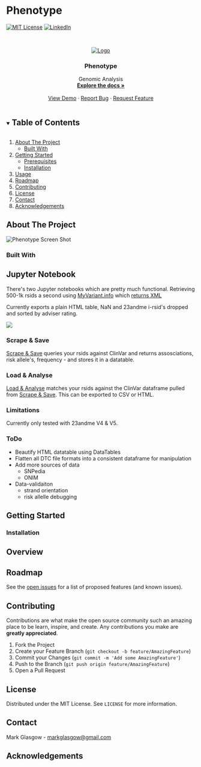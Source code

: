 # Phenotype




<!--[![Contributors][contributors-shield]][contributors-url]
[![Forks][forks-shield]][forks-url]
[![Stargazers][stars-shield]][stars-url]
[![Issues][issues-shield]][issues-url]-->
[![MIT License][license-shield]][license-url]
[![LinkedIn][linkedin-shield]][linkedin-url]



<!-- PROJECT LOGO -->
<br />
<p align="center">
  <a href="https://github.com/glasgowm148/Phenotype">
    <img src="https://github.com/glasgowm148/Phenotype/blob/master/docs/img/logo.png" alt="Logo">
  </a>

  <h3 align="center">Phenotype</h3>

  <p align="center">
    Genomic Analysis
    <br />
    <a href="https://github.com/glasgowm148/Phenotype/tree/main/Phenotype/data/docs"><strong>Explore the docs »</strong></a>
    <br />
    <br />
    <a href="https://github.com/glasgowm148/Phenotype/data/demo">View Demo</a>
    ·
    <a href="https://github.com/glasgowm148/Phenotype/issues">Report Bug</a>
    ·
    <a href="https://github.com/glasgowm148/Phenotype/issues">Request Feature</a>
  </p>
</p>



<!-- TABLE OF CONTENTS -->
<details open="open">
  <summary><h2 style="display: inline-block">Table of Contents</h2></summary>
  <ol>
    <li>
      <a href="#about-the-project">About The Project</a>
      <ul>
        <li><a href="#built-with">Built With</a></li>
      </ul>
    </li>
    <li>
      <a href="#getting-started">Getting Started</a>
      <ul>
        <li><a href="#prerequisites">Prerequisites</a></li>
        <li><a href="#installation">Installation</a></li>
      </ul>
    </li>
    <li><a href="#usage">Usage</a></li>
    <li><a href="#roadmap">Roadmap</a></li>
    <li><a href="#contributing">Contributing</a></li>
    <li><a href="#license">License</a></li>
    <li><a href="#contact">Contact</a></li>
    <li><a href="#acknowledgements">Acknowledgements</a></li>
  </ol>
</details>



<!-- ABOUT THE PROJECT -->
## About The Project

![Phenotype Screen Shot](https://github.com/glasgowm148/Phenotype/blob/master/docs/img/phenotype.png)


### Built With

## Jupyter Notebook

There's two Jupyter notebooks which are pretty much functional. Retrieving 500-1k rsids a second using [MyVariant.info](https://myvariant.info/) which [returns XML](http://myvariant.info/v1/variant/rs9264942)

Currently exports a plain HTML table, NaN and 23andme i-rsid's dropped and sorted by adviser rating.

![](https://github.com/glasgowm148/Phenotype/blob/master/docs/img/html_table.png)

### Scrape & Save

[Scrape & Save](https://github.com/glasgowm148/Phenotype/blob/master/DNA%20Pandas/Scrape_and_Save.ipynb) queries your rsids against ClinVar and returns assosciations, risk allele's, frequency - and stores it in a datatable. 

### Load & Analyse

[Load & Analyse](https://github.com/glasgowm148/Phenotype/blob/master/DNA%20Pandas/Load_and_Analyse%20.ipynb) matches your rsids against the ClinVar dataframe pulled from [Scrape & Save](https://github.com/glasgowm148/Phenotype/blob/master/DNA%20Pandas/Scrape_and_Save.ipynb). This can be exported to CSV or HTML.

### Limitations

Currently only tested with 23andme V4 & V5. 


### ToDo 

* Beautify HTML datatable using DataTables
* Flatten all DTC file formats into a consistent dataframe for manipulation
* Add more sources of data
  * SNPedia
  * ONIM
* Data-validaiton
  * strand orientation
  * risk allelle debugging

<!-- GETTING STARTED -->
## Getting Started
### Installation




<!-- USAGE EXAMPLES -->
## Overview





<!-- ROADMAP -->
## Roadmap

See the [open issues](https://github.com/glasgowm148/Phenotype/issues) for a list of proposed features (and known issues).



<!-- CONTRIBUTING -->
## Contributing

Contributions are what make the open source community such an amazing place to be learn, inspire, and create. Any contributions you make are **greatly appreciated**.

1. Fork the Project
2. Create your Feature Branch (`git checkout -b feature/AmazingFeature`)
3. Commit your Changes (`git commit -m 'Add some AmazingFeature'`)
4. Push to the Branch (`git push origin feature/AmazingFeature`)
5. Open a Pull Request



<!-- LICENSE -->
## License

Distributed under the MIT License. See `LICENSE` for more information.



<!-- CONTACT -->
## Contact

Mark Glasgow - markglasgow@gmail.com


<!-- ACKNOWLEDGEMENTS -->
## Acknowledgements





<!-- MARKDOWN LINKS & IMAGES -->
<!-- https://www.markdownguide.org/basic-syntax/#reference-style-links -->
[contributors-shield]: https://img.shields.io/github/contributors/glasgowm148/Phenotype.svg?style=for-the-badge
[contributors-url]: https://github.com/glasgowm148/Phenotype/graphs/contributors
[forks-shield]: https://img.shields.io/github/forks/glasgowm148/Phenotype.svg?style=for-the-badge
[forks-url]: https://github.com/glasgowm148/Phenotype/network/members
[stars-shield]: https://img.shields.io/github/stars/glasgowm148/Phenotype.svg?style=for-the-badge
[stars-url]: https://github.com/glasgowm148/Phenotype/stargazers
[issues-shield]: https://img.shields.io/github/issues/othneildrew/Best-README-Template.svg?style=for-the-badge
[issues-url]: https://github.com/glasgowm148/Phenotype/issues
[license-shield]: https://img.shields.io/github/license/othneildrew/Best-README-Template.svg?style=for-the-badge
[license-url]: https://github.com/glasgowm148/Phenotype/blob/master/LICENSE.txt
[linkedin-shield]: https://img.shields.io/badge/-LinkedIn-black.svg?style=for-the-badge&logo=linkedin&colorB=555
[linkedin-url]: https://www.linkedin.com/in/glasgowmark/